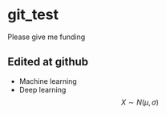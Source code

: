 # git_test
Please give me funding

## Edited at github
- Machine learning 
- Deep learning
$$X \sim N(\mu, \sigma)$$


